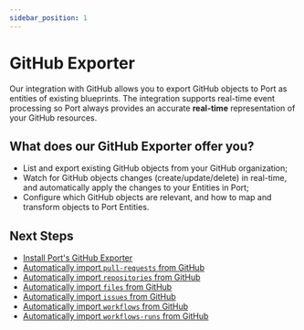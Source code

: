 ```yaml
---
sidebar_position: 1
---
```


# GitHub Exporter

Our integration with GitHub allows you to export GitHub objects to Port as entities of existing blueprints. The integration supports real-time event processing so Port always provides an accurate **real-time** representation of your GitHub resources.

## What does our GitHub Exporter offer you?

- List and export existing GitHub objects from your GitHub organization;
- Watch for GitHub objects changes (create/update/delete) in real-time, and automatically apply the changes to your Entities in Port;
- Configure which GitHub objects are relevant, and how to map and transform objects to Port Entities.

## Next Steps

- [Install Port's GitHub Exporter](./installation.md)
- [Automatically import `pull-requests` from GitHub](./exporting-pull-requests.md)
- [Automatically import `repositories` from GitHub](./exporting-repositories.md)
- [Automatically import `files` from GitHub](./exporting-files.md)
- [Automatically import `issues` from GitHub](./exporting-issues.md)
- [Automatically import `workflows` from GitHub](./exporting-workflows.md)
- [Automatically import `workflows-runs` from GitHub](./exporting-workflows-runs.md)
